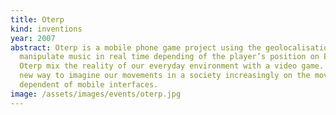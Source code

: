 ```yaml
---
title: Oterp
kind: inventions
year: 2007
abstract: Oterp is a mobile phone game project using the geolocalisation to
  manipulate music in real time depending of the player’s position on Earth.
  Oterp mix the reality of our everyday environment with a video game. This is a
  new way to imagine our movements in a society increasingly on the move and
  dependent of mobile interfaces.
image: /assets/images/events/oterp.jpg
---
```


